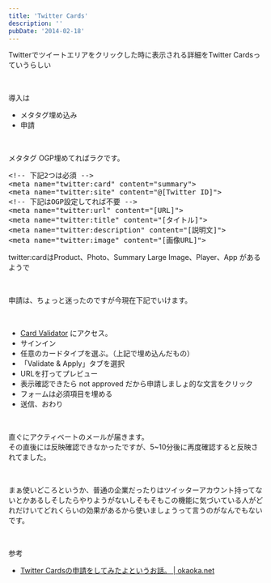 ```yaml
---
title: 'Twitter Cards'
description: ''
pubDate: '2014-02-18'
---
```


<p>Twitterでツイートエリアをクリックした時に表示される詳細をTwitter Cardsっていうらしい</p>
<p>&nbsp;</p>
<p>導入は</p>
<ul>
<li>メタタグ埋め込み</li>
<li>申請</li>
</ul>
<p>&nbsp;</p>
<p>メタタグ OGP埋めてればラクです。</p>
<pre class="brush: xml; title: ; notranslate" title="">&lt;!-- 下記2つは必須 --&gt;
&lt;meta name="twitter:card" content="summary"&gt;
&lt;meta name="twitter:site" content="@[Twitter ID]"&gt;
&lt;!-- 下記はOGP設定してれば不要 --&gt;
&lt;meta name="twitter:url" content="[URL]"&gt;
&lt;meta name="twitter:title" content="[タイトル]"&gt;
&lt;meta name="twitter:description" content="[説明文]"&gt;
&lt;meta name="twitter:image" content="[画像URL]"&gt;
</pre>
<p>twitter:cardはProduct、Photo、Summary Large Image、Player、App があるようで</p>
<p>&nbsp;</p>
<p>申請は、ちょっと迷ったのですが今現在下記でいけます。</p>
<p>&nbsp;</p>
<ul>
<li><a href="https://dev.twitter.com/docs/cards/validation/validator">Card Validator</a> にアクセス。</li>
<li>サインイン</li>
<li>任意のカードタイプを選ぶ。（上記で埋め込んだもの）</li>
<li>「Validate &amp; Apply」タブを選択</li>
<li>URLを打ってプレビュー</li>
<li>表示確認できたら not approved だから申請しましょ的な文言をクリック</li>
<li>フォームは必須項目を埋める</li>
<li>送信、おわり</li>
</ul>
<p>&nbsp;</p>
<p>直ぐにアクティベートのメールが届きます。<br>
その直後には反映確認できなかったですが、5~10分後に再度確認すると反映されてました。</p>
<p>&nbsp;</p>
<p>まぁ使いどころというか、普通の企業だったりはツイッターアカウント持ってないとかあるしそしたらやりようがないしそもそもこの機能に気づいている人がどれだけいてどれくらいの効果があるから使いましょうって言うのがなんでもないです。</p>
<p>&nbsp;</p>
<p>参考</p>
<ul>
<li><a href="http://okaoka.net/2013/02/23/twitter-card.html">Twitter Cardsの申請をしてみたよというお話。 | okaoka.net</a></li>
</ul>
